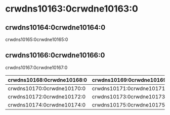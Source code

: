 # crwdns10163:0crwdne10163:0

## crwdns10164:0crwdne10164:0

crwdns10165:0crwdne10165:0

## crwdns10166:0crwdne10166:0

crwdns10167:0crwdne10167:0

| crwdns10168:0crwdne10168:0 | crwdns10169:0crwdne10169:0 |
| -------------------------- | -------------------------- |
| crwdns10170:0crwdne10170:0 | crwdns10171:0crwdne10171:0 |
| crwdns10172:0crwdne10172:0 | crwdns10173:0crwdne10173:0 |
| crwdns10174:0crwdne10174:0 | crwdns10175:0crwdne10175:0 |